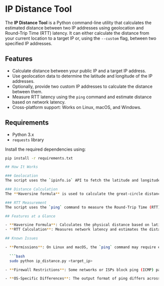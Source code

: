 # IP Distance Tool

The **IP Distance Tool** is a Python command-line utility that calculates the estimated distance between two IP addresses using geolocation and Round-Trip Time (RTT) latency. It can either calculate the distance from your current location to a target IP or, using the `--custom` flag, between two specified IP addresses.

## Features

- Calculate distance between your public IP and a target IP address.
- Use geolocation data to determine the latitude and longitude of the IP addresses.
- Optionally, provide two custom IP addresses to calculate the distance between them.
- Measure RTT latency using the `ping` command and estimate distance based on network latency.
- Cross-platform support: Works on Linux, macOS, and Windows.

## Requirements

- Python 3.x
- `requests` library

Install the required dependencies using:

```bash
pip install -r requirements.txt

## How It Works

### Geolocation
The script uses the `ipinfo.io` API to fetch the latitude and longitude of both your public IP address (or custom IPs if provided) and the target IP address.

### Distance Calculation
The **Haversine formula** is used to calculate the great-circle distance between two sets of geographic coordinates, giving the distance in kilometers.

### RTT Measurement
The script uses the `ping` command to measure the Round-Trip Time (RTT) to the target IP address. It estimates the network distance by assuming data travels at approximately 200 km/ms in fiber optics.

## Features at a Glance

- **Haversine Formula**: Calculates the physical distance based on latitude and longitude.
- **RTT Calculation**: Measures network latency and estimates the distance based on data transmission speed.

## Known Issues

- **Permissions**: On Linux and macOS, the `ping` command may require elevated privileges. If you encounter permission issues, try running the script with `sudo`:
  
  ```bash
  sudo python ip_distance.py <target_ip>

- **Firewall Restrictions**: Some networks or ISPs block ping (ICMP) packets. If the script cannot measure RTT, check your network settings or try another network.

- **OS-Specific Differences**: The output format of ping differs across operating systems (Linux/macOS vs. Windows). The script handles both formats, but make sure you’re using the correct ping command for your OS.